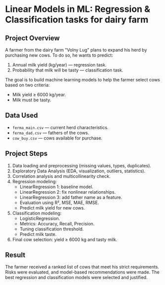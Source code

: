 # Linear Models in ML: Regression & Classification tasks for dairy farm

## Project Overview

A farmer from the dairy farm "Volny Lug" plans to expand his herd by purchasing new cows. To do so, he wants to predict:
1. Annual milk yield (kg/year) — regression task.
2. Probability that milk will be tasty — classification task.

The goal is to build machine learning models to help the farmer select cows based on two criteria:
- Milk yield ≥ 6000 kg/year.
- Milk must be tasty.

## Data Used

- `ferma_main.csv` — current herd characteristics.
- `ferma_dad.csv` — fathers of the cows.
- `cow_buy.csv` — cows available for purchase.

## Project Steps

1. Data loading and preprocessing (missing values, types, duplicates).
2. Exploratory Data Analysis (EDA, visualization, outliers, statistics).
3. Correlation analysis and multicollinearity check.
4. Regression modeling:
   - LinearRegression 1: baseline model.
   - LinearRegression 2: fix nonlinear relationships.
   - LinearRegression 3: add father name as a feature.
   - Evaluation using R², MSE, MAE, RMSE.
   - Predict milk yield for new cows.
5. Classification modeling:
   - LogisticRegression.
   - Metrics: Accuracy, Recall, Precision.
   - Tuning classification threshold.
   - Predict milk taste.
6. Final cow selection: yield ≥ 6000 kg and tasty milk.

## Result

The farmer received a ranked list of cows that meet his strict requirements. Risks were evaluated, and model-based recommendations were made. The best regression and classification models were selected and justified.
